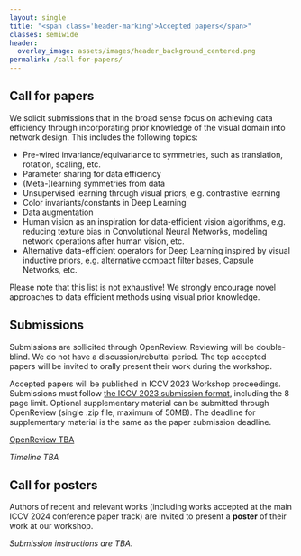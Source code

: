 ```yaml
---
layout: single
title: "<span class='header-marking'>Accepted papers</span>"
classes: semiwide
header:
  overlay_image: assets/images/header_background_centered.png
permalink: /call-for-papers/
---
```


## Call for papers

We solicit submissions that in the broad sense focus on achieving data efficiency through incorporating prior knowledge of the visual domain into network design. This includes the following topics:

- Pre-wired invariance/equivariance to symmetries, such as translation, rotation, scaling, etc.
- Parameter sharing for data efficiency
- (Meta-)learning symmetries from data
- Unsupervised learning through visual priors, e.g. contrastive learning
- Color invariants/constants in Deep Learning
- Data augmentation
- Human vision as an inspiration for data-efficient vision algorithms, e.g. reducing texture bias in Convolutional Neural Networks, modeling network operations after human vision, etc.
- Alternative data-efficient operators for Deep Learning inspired by visual inductive priors, e.g. alternative compact filter bases, Capsule Networks, etc.

Please note that this list is not exhaustive! We strongly encourage novel approaches to data efficient methods using visual prior knowledge.

## Submissions

Submissions are sollicited through OpenReview. Reviewing will be double-blind. We do not have a discussion/rebuttal period. The top accepted papers will be invited to orally present their work during the workshop.

Accepted papers will be published in ICCV 2023 Workshop proceedings. Submissions must follow [the ICCV 2023 submission format](https://iccv2023.thecvf.com/submission.guidelines-361600-2-20-16.php), including the 8 page limit. Optional supplementary material can be submitted through OpenReview (single .zip file, maximum of 50MB). The deadline for supplementary material is the same as the paper submission deadline.

<a class='btn btn--large btn--disabled' href=''>OpenReview TBA</a>

<!-- <a class='btn btn--large btn--primary' href='https://openreview.net/group?id=thecvf.com/ECCV/2022/Workshop/VIPriors'>See accepted papers on OpenReview</a> -->

*Timeline TBA*

<!-- - (ICCV paper notifications: July 3rd, 2022)
- Submission deadline: ~~July 15th, 2022, 23:59 GMT~~ *extended to July 18th, 2022, 23:59 GMT*
- Author notifications: ~~August 8th, 2022~~
- Camera-ready deadline: ~~August 22nd, 2022, 23:59 GMT~~ -->

## Call for posters

Authors of recent and relevant works (including works accepted at the main ICCV 2024 conference paper track) are invited to present a **poster** of their work at our workshop.

*Submission instructions are TBA.*

<!-- Please apply by sending an email to [vipriors-ewi@tudelft.nl](mailto:vipriors-ewi@tudelft.nl) before **September 23rd, 2023**, including your published paper as an attachment. We will judge submissions as they come in, so authors can plan their attendance of the workshop early. -->

